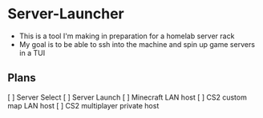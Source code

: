 # Server-Launcher
- This is a tool I'm making in preparation for a homelab server rack
- My goal is to be able to ssh into the machine and spin up game servers in a TUI

## Plans 
[ ] Server Select
[ ] Server Launch
[ ] Minecraft LAN host
[ ] CS2 custom map LAN host
[ ] CS2 multiplayer private host
